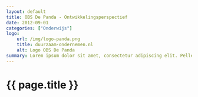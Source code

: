 ```yaml
---
layout: default
title: OBS De Panda - Ontwikkelingsperspectief
date: 2012-09-01
categories: ["Onderwijs"]
logo:
    url: /img/logo-panda.png
    title: duurzaam-ondernemen.nl
    alt: Logo OBS De Panda
summary: Lorem ipsum dolor sit amet, consectetur adipiscing elit. Pellentesque vel velit diam. Nunc accumsan, urna in ornare cursus, quam risus dapibus erat, vel efficitur felis magna molestie orci. Pellentesque risus arcu, malesuada ac odio et, tincidunt mattis est. Etiam justo ligula, pulvinar eu convallis eu, semper vitae velit. Nullam at cursus felis. Fusce eget vestibulum turpis, quis pellentesque est. Nunc in volutpat est. Fusce laoreet, mi in suscipit semper, turpis nisl condimentum lorem, quis facilisis erat urna et augue. Vestibulum cursus vestibulum purus, in mattis quam elementum non. Pellentesque lacinia sagittis orci, eget ultricies odio. Ut vitae iaculis felis. Suspendisse potenti. Morbi facilisis ex in dolor accumsan pellentesque. Suspendisse eu elit metus. Nunc tincidunt tortor a nunc vulputate, id commodo magna porta.
---
```

# {{ page.title }}
